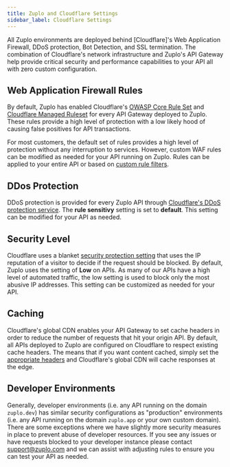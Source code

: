 ```yaml
---
title: Zuplo and Cloudflare Settings
sidebar_label: Cloudflare Settings
---
```


All Zuplo environments are deployed behind [Cloudflare]'s Web Application Firewall, DDoS protection, Bot Detection, and SSL termination. The combination of Cloudflare's network infrastructure and Zuplo's API Gateway help provide critical security and performance capabilities to your API all with zero custom configuration.

## Web Application Firewall Rules

By default, Zuplo has enabled Cloudflare's [OWASP Core Rule Set](https://owasp.org/www-project-modsecurity-core-rule-set/) and [Cloudflare Managed Ruleset](https://developers.cloudflare.com/waf/managed-rulesets/reference/cloudflare-managed-ruleset/) for every API Gateway deployed to Zuplo. These rules provide a high level of protection with a low likely hood of causing false positives for API transactions.

For most customers, the default set of rules provides a high level of protection without any interruption to services. However, custom WAF rules can be modified as needed for your API running on Zuplo. Rules can be applied to your entire API or based on [custom rule filters](https://developers.cloudflare.com/ruleset-engine/rules-language/).

## DDos Protection

DDoS protection is provided for every Zuplo API through [Cloudflare's DDoS protection service](https://support.cloudflare.com/hc/en-us/articles/200172676-Understanding-Cloudflare-DDoS-protection). The **rule sensitivy** setting is set to **default**. This setting can be modified for your API as needed.

## Security Level

Cloudflare uses a blanket [security protection setting](https://support.cloudflare.com/hc/en-us/articles/200170056-Understanding-the-Cloudflare-Security-Level) that uses the IP reputation of a visitor to decide if the request should be blocked. By default, Zuplo uses the setting of **Low** on APIs. As many of our APIs have a high level of automated traffic, the low setting is used to block only the most abusive IP addresses. This setting can be customized as needed for your API.

## Caching

Cloudflare's global CDN enables your API Gateway to set cache headers in order to reduce the number of requests that hit your origin API. By default, all APIs deployed to Zuplo are configured on Cloudflare to respect existing cache headers. The means that if you want content cached, simply set the [appropriate headers](https://developers.cloudflare.com/cache/about/cache-control/) and Cloudflare's global CDN will cache responses at the edge.

## Developer Environments

Generally, developer environments (i.e. any API running on the domain `zuplo.dev`) has similar security configurations as "production" environments (i.e. any API running on the domain `zuplo.app` or your own custom domain). There are some exceptions where we have slightly more security measures in place to prevent abuse of developer resources. If you see any issues or have requests blocked to your developer instance please contact [support@zuplo.com](mailto:support@zuplo.com) and we can assist with adjusting rules to ensure you can test your API as needed.
